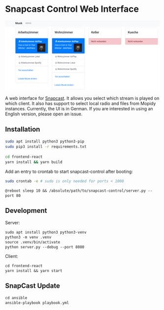 # Snapcast Control Web Interface

![Overview](docs/overview.png)

A web interface for [Snapcast](https://github.com/badaix/snapcast).
It allows you select which stream is played on which client.
It also has support to select local radio and files from Mopidy instances.
Currently, the UI is in German. If you are interested in using an English version, please open an issue.

## Installation

```bash
sudo apt install python3 python3-pip
sudo pip3 install -r requirements.txt

cd frontend-react
yarn install && yarn build
```

Add an entry to crontab to start snapcast-control after booting:

```bash
sudo crontab -e # sudo is only needed for ports < 1000
```

```crontab
@reboot sleep 10 && /absolute/path/to/snapcast-control/server.py --port 80
```

## Development

Server:

```
sudo apt install python3 python3-venv
python3 -m venv .venv
source .venv/bin/activate
python server.py --debug --port 8080
```

Client:

```
cd frontend-react
yarn install && yarn start
```

## SnapCast Update

```
cd ansible
ansible-playbook playbook.yml
```